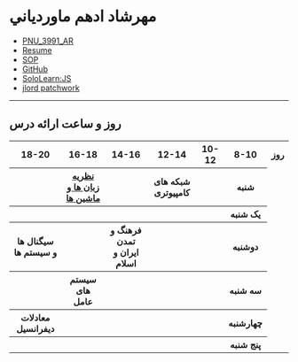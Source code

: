 # مهرشاد ادهم ماوردياني 
- [PNU_3991_AR](https://github.com/Mehrshad2/PNU_3391_AR)
- [Resume](https://mehrshad2.github.io/resume/) 
- [SOP](https://mehrshad2.github.io/SOP/)
- [GitHub](https://github.com/Mehrshad2)
- [SoloLearn:JS](https://www.sololearn.com/Certificate/1024-20277483/pdf/)
- [jlord patchwork](https://github.com/Mehrshad2/PNU_3991_AR/blob/main/patchwork.png)
------------------
## روز و ساعت ارائه درس

<table style="width:100%">
  <tr>
    <th >18-20</th>
    <th >16-18</th>
    <th >14-16</th>
    <th >12-14</th>
    <th>10-12</th>
    <th>8-10</th>
    <th>روز</th>
  </tr>
  <tr>
    <th ></th>
    <th ><a href="https://github.com/AliRazavi-edu/PNU_3991/tree/master/_BSc/Theory-of-Languages-and-Machines">نظریه زبان ها و ماشین ها</a></th>
    <th ></th>
    <th>شبکه های کامپیوتری</th>
    <th></th>
    <th>شنبه</th>
  </tr>
   <tr>
    <th ></th>
    <th ></th>
    <th></th>
    <th></th>
    <th ></th>
    <th>یک شنبه</th>
  </tr>
   <tr>
     <th >سیگنال ها و سیستم ها</th>
     <th ></th>
     <th>فرهنگ و تمدن ایران و اسلام</th>
     <th></th>
    <th ></th>   
    <th>دوشنبه</th>
  </tr>
   <tr>
    <th ></th>
    <th >سیستم های عامل</th>
    <th></th>
    <th></th>
    <th ></th>
    <th>سه شنبه</th>
  </tr>
   <tr>
    <th >معادلات دیفرانسیل</th>
    <th ></th>
    <th></th>
    <th></th>
     <th ></th>
    <th>چهارشنبه</th>
  </tr>
   <tr>
    <th ></th>
     <th ></th>
     <th ></th>
     <th></th>
     <th></th>
     <th>پنج شنبه</th>
  </tr>
</table>
